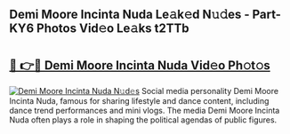 ## Demi Moore Incinta Nuda Le𝚊k𝚎d N𝚞𝚍es - Part-KY6 Photos Vid𝚎o Le𝚊ks t2TTb

# <h2><a href="http://fbbmme.evod.top/?m=Demi+Moore+Incinta+Nuda">🔗 👉🔴 Demi Moore Incinta Nuda Vid𝚎o Ph𝚘t𝚘s</a></h2>

[![Demi Moore Incinta Nuda N𝚞d𝚎s](https://i.imgur.com/8V9OHl7.gif)](http://fbbmme.evod.top/?m=Demi+Moore+Incinta+Nuda)
Social media personality Demi Moore Incinta Nuda, famous for sharing lifestyle and dance content, including dance trend performances and mini vlogs. The media Demi Moore Incinta Nuda often plays a role in shaping the political agendas of public figures. 
